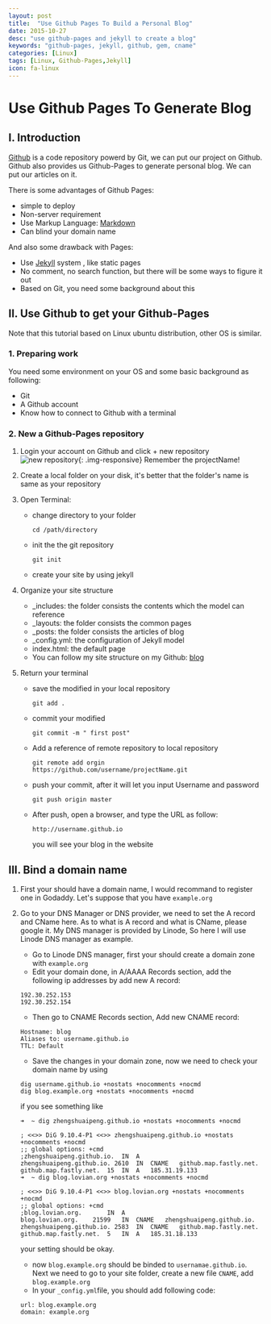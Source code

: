 ```yaml
---
layout: post
title:  "Use Github Pages To Build a Personal Blog"
date: 2015-10-27
desc: "use github-pages and jekyll to create a blog"
keywords: "github-pages, jekyll, github, gem, cname"
categories: [Linux]
tags: [Linux, Github-Pages,Jekyll]
icon: fa-linux
---
```



# Use Github Pages To Generate Blog

## I. Introduction

[Github](https://github.com/) is a code repository powerd by Git, we can put our project on Github. Github also provides us Github-Pages to generate personal blog. We can put our articles on it.

There is some advantages of Github Pages:

*	simple to deploy
*	Non-server requirement
*	Use Markup Language: [Markdown](https://help.github.com/articles/markdown-basics/)
*	Can blind your domain name

And also some drawback with Pages:

*	Use [Jekyll](https://github.com/jekyll/jekyll) system , like static pages
*	No comment, no search function, but there will be some ways to figure it out
*	Based on Git, you need some background about this

## II. Use Github to get your Github-Pages 
Note that this tutorial based on Linux ubuntu distribution, other OS is similar.

### 1. Preparing work
You need some environment on your OS and some basic background as following:

*	Git
*	A Github account
*	Know how to connect to Github with a terminal

### 2. New a Github-Pages repository
1.	Login your account on Github and click + new repository ![new repository](https://github.com/ZhengshuaiPENG/BlogPictures/blob/master/Use%20Github%20Pages%20To%20Generate%20Blog/new_repository.png?raw=true){: .img-responsive} Remember the projectName!

2.	Create a local  folder on your disk, it's better that the folder's name is same as your repository

3.	Open Terminal:
	*	change directory to your folder
		```shell
		cd /path/directory
		```
	*	init the the git repository
		```shell
		git init
		```
	*	create your site by using jekyll


4.	Organize your site structure

	*	_includes: the folder consists the contents which the model can reference
	*	_layouts: the folder consists the common pages
	*	_posts: the folder consists the articles of blog
	*	_config.yml: the configuration of Jekyll model
	*	index.html: the default page
	*	You can follow my site structure on my Github: [blog](https://github.com/ZhengshuaiPENG/zhengshuaipeng.github.io)

5. Return your terminal
	*	save the modified in your local repository
		```shell
		git add . 
		```
	*	commit your modified 
		```shell
		git commit -m " first post"
		```
	*	Add a reference of remote repository to local repository
		```shell
		git remote add orgin https://github.com/username/projectName.git
		```
	*	push your commit, after it will let you input Username and password
		```shell
		git push origin master
		```
	*	After push, open a browser, and type the URL as follow:
		```shell
		http://username.github.io
		```
		you will see your blog in the website
		
## III. Bind a domain name
1.  First your should have a domain name, I would recommand to register one in Godaddy. Let's suppose that you have ```example.org```
2.  Go to your DNS Manager or DNS provider, we need to set the A record and CName here. As to what is A record and what is CName, please google it. My DNS manager is provided by Linode, So here I will use Linode DNS manager as example.
    *   Go to Linode DNS manager, first your should create a domain zone with ```example.org```
    *   Edit your domain done, in A/AAAA Records section, add the following ip addresses by add new A record:
    ```shell
    192.30.252.153
    192.30.252.154
    ```
    
    *   Then go to CNAME Records section, Add new CNAME record:
    ```shell
    Hostname: blog
    Aliases to: username.github.io
    TTL: Default
    ```
    
    *   Save the changes in your domain zone, now we need to check your domain name by using  
    ```shell
    dig username.github.io +nostats +nocomments +nocmd
    dig blog.example.org +nostats +nocomments +nocmd
    ```
    
    if you see something like
    ```shell
    ➜  ~ dig zhengshuaipeng.github.io +nostats +nocomments +nocmd

    ; <<>> DiG 9.10.4-P1 <<>> zhengshuaipeng.github.io +nostats +nocomments +nocmd
    ;; global options: +cmd
    ;zhengshuaipeng.github.io.	IN	A
    zhengshuaipeng.github.io. 2610	IN	CNAME	github.map.fastly.net.
    github.map.fastly.net.	15	IN	A	185.31.19.133
    ➜  ~ dig blog.lovian.org +nostats +nocomments +nocmd

    ; <<>> DiG 9.10.4-P1 <<>> blog.lovian.org +nostats +nocomments +nocmd
    ;; global options: +cmd
    ;blog.lovian.org.		IN	A
    blog.lovian.org.	21599	IN	CNAME	zhengshuaipeng.github.io.
    zhengshuaipeng.github.io. 2583	IN	CNAME	github.map.fastly.net.
    github.map.fastly.net.	5	IN	A	185.31.18.133

    ```
    your setting should be okay.
    
    *   now ```blog.example.org``` should be binded to ```usernamae.github.io```. Next we need to go to your site folder, create a new file ```CNAME```, add ```blog.example.org```
    *   In your ```_config.yml```file, you should add following code:
    ```shell
    url: blog.example.org
    domain: example.org
    ```
    
